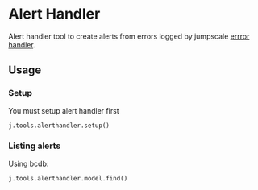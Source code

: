 # Alert Handler
Alert handler tool to create alerts from errors logged by jumpscale [errror handler](../../../docs/Internals/logging_errorhandling/README.md).


## Usage

### Setup

You must setup alert handler first

```python
j.tools.alerthandler.setup()
```

### Listing alerts

Using bcdb:

```python
j.tools.alerthandler.model.find()
```

